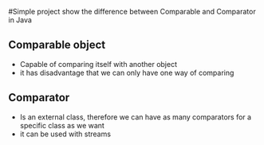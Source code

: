 #Simple project show the difference between Comparable and Comparator in Java


## Comparable object
* Capable of comparing itself with another object
* it has disadvantage that we can only have one way of comparing

##  Comparator 
* Is an external class, therefore we can have as many comparators for a specific class as we want
* it can be used with streams